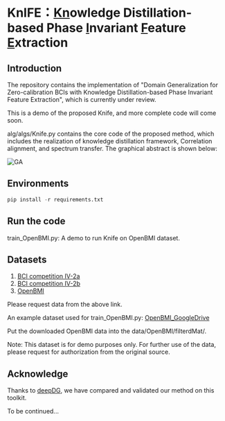 # KnIFE：<ins>Kn</ins>owledge Distillation-based Phase <ins>I</ins>nvariant <ins>F</ins>eature <ins>E</ins>xtraction

## Introduction

The repository contains the implementation of "Domain Generalization for Zero-calibration BCIs with Knowledge Distillation-based Phase Invariant Feature Extraction", which is currently under review.

This is a demo of the proposed Knife, and more complete code will come soon.

alg/algs/Knife.py contains the core code of the proposed method, which includes the realization of knowledge distillation framework, Correlation alignment, and spectrum transfer.
The graphical abstract is shown below:

![GA](https://github.com/ZilinL/KnIFE/assets/10232596/5509b800-2ae4-47cc-ab61-00a4d9d19d94)

## Environments
```python
pip install -r requirements.txt
```

## Run the code
train_OpenBMI.py: A demo to run Knife on OpenBMI dataset.

## Datasets
1. [BCI competition IV-2a](https://www.bbci.de/competition/iv/#dataset2a)
2. [BCI competition IV-2b](https://www.bbci.de/competition/iv/#dataset2b)
3. [OpenBMI](http://gigadb.org/dataset/view/id/100542)

Please request data from the above link.

An example dataset used for train_OpenBMI.py: [OpenBMI_GoogleDrive](https://drive.google.com/drive/folders/1BtFluXOPe8Dk2Yee7zICE9gG7NM8lNwW?usp=sharing)

Put the downloaded OpenBMI data into the data/OpenBMI/filterdMat/.

Note: This dataset is for demo purposes only. For further use of the data, please request for authorization from the original source.

## Acknowledge
Thanks to [deepDG](https://github.com/jindongwang/transferlearning/tree/master/code/DeepDG), we have compared and validated our method on this toolkit.

To be continued...
